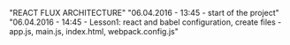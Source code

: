 "REACT FLUX ARCHITECTURE" 
"06.04.2016 - 13:45 - start of the project" 
"06.04.2016 - 14:45 - Lesson1: react and babel configuration, create files - app.js, main.js, index.html, webpack.config.js" 
